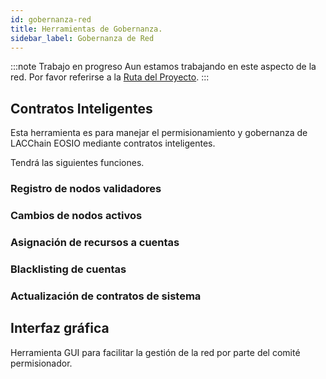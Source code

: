 ```yaml
---
id: gobernanza-red
title: Herramientas de Gobernanza.
sidebar_label: Gobernanza de Red
---
```


:::note Trabajo en progreso
Aun estamos trabajando en este aspecto de la red. Por favor referirse a la [Ruta del Proyecto](../testnet/roadmap).
:::

## Contratos Inteligentes
Esta herramienta es para manejar el permisionamiento y gobernanza de LACChain EOSIO mediante contratos inteligentes.

Tendrá las siguientes funciones.

### Registro de nodos validadores

### Cambios de nodos activos

### Asignación de recursos a cuentas

### Blacklisting de cuentas

### Actualización de contratos de sistema


## Interfaz gráfica 
Herramienta GUI para facilitar la gestión de la red por parte del comité permisionador. 
